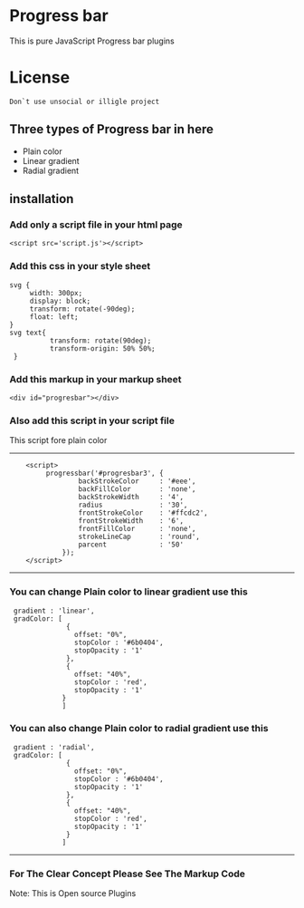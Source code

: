 # Progress bar
This is pure JavaScript Progress bar plugins

# License 
```
Don`t use unsocial or illigle project
```

## Three types of Progress bar in here
* Plain color
* Linear gradient
* Radial gradient
## installation 
### Add only a script file in your html page
`<script src='script.js'></script>`
### Add this css in your style sheet

```
svg {
     width: 300px;
     display: block;
     transform: rotate(-90deg);
     float: left;
}
svg text{
          transform: rotate(90deg);
          transform-origin: 50% 50%;
 }      
```

### Add this markup in your markup sheet

```
<div id="progresbar"></div> 
```

### Also add this script in your script file
This script fore plain color
***

```
    <script>
         progressbar('#progresbar3', {
                 backStrokeColor     : '#eee',
                 backFillColor       : 'none',
                 backStrokeWidth     : '4',                               
                 radius              : '30',               
                 frontStrokeColor    : '#ffcdc2',
                 frontStrokeWidth    : '6',
                 frontFillColor      : 'none',
                 strokeLineCap       : 'round',                
                 parcent             : '50'                
             });       
    </script>
```

***
### You can change Plain color to linear gradient use this

```
 gradient : 'linear',
 gradColor: [
              {
                offset: "0%",
                stopColor : '#6b0404',
                stopOpacity : '1'
              },
              {
                offset: "40%",
                stopColor : 'red',
                stopOpacity : '1'
             }
             ]
```
              
### You can also change Plain color to radial gradient use this

```
 gradient : 'radial',
 gradColor: [
              {
                offset: "0%",
                stopColor : '#6b0404',
                stopOpacity : '1'
              },
              {
                offset: "40%",
                stopColor : 'red',
                stopOpacity : '1'
              }
             ]
```
              
              
***
### For The Clear Concept Please See The Markup Code 
Note: This is Open source Plugins
